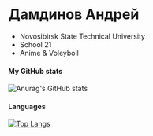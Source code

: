 # Дамдинов Андрей
- Novosibirsk State Technical University
- School 21
- Anime & Voleyboll
#### My GitHub stats
![Anurag's GitHub stats](https://github-readme-stats.vercel.app/api?username=19batori&count_private=true&show_icons=true&theme=tokyonight)
#### Languages
[![Top Langs](https://github-readme-stats.vercel.app/api/top-langs/?username=19batori&layout=compact)](https://github.com/anuraghazra/github-readme-stats)

